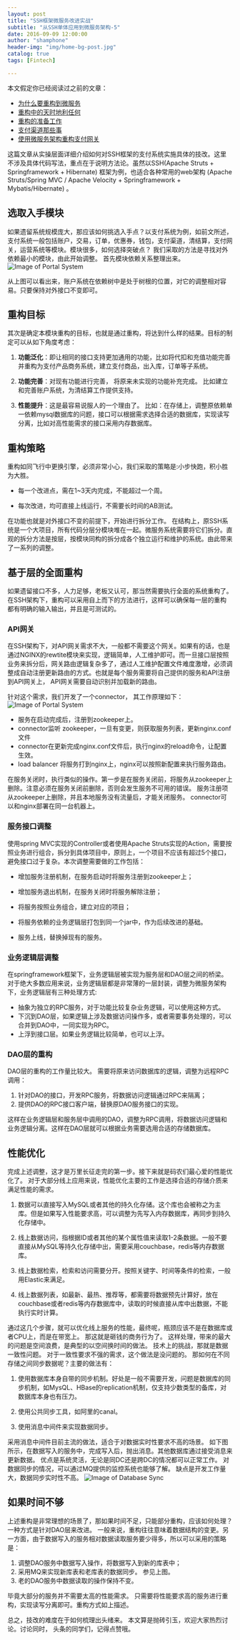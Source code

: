 ```yaml
---
layout: post
title: "SSH框架微服务改进实战"
subtitle: "从SSH单体应用到微服务架构-5"
date: 2016-09-09 12:00:00
author: "shamphone"
header-img: "img/home-bg-post.jpg"
catalog: true
tags: [Fintech]

---
```


本文假定你已经阅读过之前的文章：

- [为什么要重构到微服务](http://blog.lixf.cn/essay/2016/08/05/microservice-1/)
- [重构中的天时地利任何](http://blog.lixf.cn/essay/2016/08/05/microservice-2/)
- [重构的准备工作](http://blog.lixf.cn/essay/2016/08/06/microservice-3/)
- [支付渠道那些事](http://blog.lixf.cn/essay/2016/08/09/payment-channel/)
- [使用微服务架构重构支付网关](http://blog.lixf.cn/essay/2016/09/01/microservice-4/)

这篇文章从实操层面详细介绍如何对SSH框架的支付系统实施具体的技改。这里不涉及具体代码写法，重点在于说明方法论。虽然以SSH(Apache Struts + Springframework + Hibernate) 框架为例，也适合各种常用的web架构 (Apache Struts/Spring MVC / Apache Velocity + Springframework + Mybatis/Hibernate) 。

## 选取入手模块
如果遗留系统规模庞大，那应该如何挑选入手点？以支付系统为例，如前文所述，支付系统一般包括账户，交易，订单，优惠券，钱包，支付渠道，清结算，支付网关，运营系统等模块。模块很多，如何选择突破点？ 我们采取的方法是寻找对外依赖最小的模块，由此开始调整。 首先模块依赖关系整理出来。
![Image of Portal System](http://blog.lixf.cn/img/in-post/account-dependency.png)

从上图可以看出来，账户系统在依赖树中是处于树根的位置，对它的调整相对容易。只要保持对外接口不变即可。

## 重构目标
其次是确定本模块重构的目标，也就是通过重构，将达到什么样的结果。目标的制定可以从如下角度考虑：

1. **功能泛化**：即让相同的接口支持更加通用的功能，比如将代扣和充值功能完善并重构为支付产品商务系统，建立支付商品，出入库，订单等子系统。

2. **功能完善**：对现有功能进行完善， 将原来未实现的功能补充完成。 比如建立和完善账户系统，为清结算工作提供支持。

3. **性能提升**：这是最容易说服人的一个理由了。 比如：在存储上，调整原依赖单一依赖mysql数据库的问题，接口可以根据需求选择合适的数据库，实现读写分离，比如对高性能需求的接口采用内存数据库。

## 重构策略

重构如同飞行中更换引擎，必须非常小心，我们采取的策略是:小步快跑，积小胜为大胜。

- 每一个改进点，需在1~3天内完成，不能超过一个周。

- 每次改进，均可直接上线运行，不需要长时间的AB测试。

在功能也就是对外接口不变的前提下，开始进行拆分工作。 在结构上，原SSH系统是一个大项目，所有代码分层分模块堆在一起。微服务系统需要将它们拆分。直观的拆分方法是按层，按模块同构的拆分成各个独立运行和维护的系统。由此带来了一系列的调整。

## 基于层的全面重构

如果遗留接口不多，人力足够，老板又认可，那当然需要执行全面的系统重构了。 在SSH架构下，重构可以采用自上而下的方法进行，这样可以确保每一层的重构都有明确的输入输出，并且是可测试的。

### API网关

在SSH架构下，对API网关需求不大，一般都不需要这个网关。如果有的话，也是通过NGINX的rewtite模块来实现，逻辑简单，人工维护即可。而一旦接口层按照业务来拆分后，网关路由逻辑复杂多了，通过人工维护配置文件难度激增，必须调整成自动注册更新路由的方式。也就是每个服务需要将自己提供的服务和API注册到API网关上， API网关需要自动识别并加载新的路由。

针对这个需求，我们开发了一个connector， 其工作原理如下：
![Image of Portal System](http://blog.lixf.cn/img/in-post/account-gateway-connector.png)

-  服务在启动完成后，注册到zookeeper上。
-  connector监听 zookeeper，一旦有变更，则获取服务列表，更新nginx.conf文件
-  connector在更新完成nginx.conf文件后，执行nginx的reload命令，让配置生效。
-  load balancer 将服务打到nginx上，nginx可以按照新配置来执行服务路由。

在服务关闭时，执行类似的操作。第一步是在服务关闭前，将服务从zookeeper上删除。注意必须在服务关闭前删除，否则会发生服务不可用的错误。 服务注册项从zookeeper上删除，并且本地服务没有流量后，才能关闭服务。
connector可以和nginx部署在同一台机器上。

### 服务接口调整

使用spring MVC实现的Controller或者使用Apache Struts实现的Action，需要按照业务进行组合，拆分到具体项目中，原则上，一个项目不应该有超过5个接口，避免接口过于复杂。本次调整需要做的工作包括：

-  增加服务注册机制，在服务启动时将服务注册到zookeeper上；
-  增加服务退出机制，在服务关闭时将服务解除注册；
-  将服务按照业务组合，建立对应的项目；

- 将服务依赖的业务逻辑层打包到同一个jar中，作为后续改进的基础。

- 服务上线，替换掉现有的服务。

### 业务逻辑层调整

在springframework框架下，业务逻辑层被实现为服务层和DAO层之间的桥梁。 对于绝大多数应用来说，业务逻辑层都是非常薄的一层封装，调整为微服务架构下，业务逻辑层有三种处理方式:

- 抽象为独立的RPC服务，对于功能比较复杂业务逻辑，可以使用这种方式。
- 下沉到DAO层，如果逻辑上涉及数据访问操作多，或者需要事务处理的，可以合并到DAO中，一同实现为RPC。
- 上浮到接口层。如果业务逻辑比较简单，也可以上浮。

### DAO层的重构
DAO层的重构的工作量比较大。 需要将原来访问数据库的逻辑，调整为远程RPC调用：

1. 针对DAO的接口，开发RPC服务，将数据访问逻辑通过RPC来隔离；
2. 提供DAO的RPC接口客户端，替换原DAO服务接口的实现。 

这样在业务逻辑层和服务层中调用的DAO，调整为RPC调用，将数据访问逻辑和业务逻辑分离。这样在DAO层就可以根据业务需要选用合适的存储数据库。

## 性能优化
完成上述调整，这才是万里长征走完的第一步。接下来就是码农们最心爱的性能优化了。 对于大部分线上应用来说，性能优化主要的工作是选择合适的存储介质来满足性能的需求。 

1. 数据可以直接写入MySQL或者其他的持久化存储。这个库也会被称之为主库。但是如果写入性能要求高，可以调整为先写入内存数据库，再同步到持久化存储中。 

2. 线上数据访问，指根据ID或者其他的某个属性值来读取1-2条数据。一般不要直接从MySQL等持久化存储中出，需要采用couchbase，redis等内存数据库。 

3. 线上数据检索，检索和访问需要分开。按照关键字、时间等条件的检索，一般用Elastic来满足。 

4. 线上数据列表，如最新、最热、推荐等，都需要将数据预先计算好，放在couchbase或者redis等内存数据库中，读取的时候直接从库中出数据，不能执行实时计算。 

通过这几个步骤，就可以优化线上服务的性能，最终呢，瓶颈应该不是在数据库或者CPU上，而是在带宽上。 那这就是砸钱的商务行为了。
这样处理，带来的最大的问题是空间浪费，是典型的以空间换时间的做法。 技术上的挑战，那就是数据一致性问题。 对于一致性要求不强的需求，这个做法是没问题的。 
那如何在不同存储之间同步数据呢？主要的做法有：

1. 使用数据库本身自带的同步机制。好处是一般不需要开发，问题是数据库的同步机制，如MysQL、HBase的replication机制，仅支持少数类型的备库，对数据库本身也有压力。

2. 使用公共同步工具，如阿里的canal。

3. 使用消息中间件来实现数据同步。 

采用消息中间件目前主流的做法，适合于对数据实时性要求不高的场景。 如下图所示，在数据写入的服务中，完成写入后，抛出消息。其他数据库通过接受消息来更新数据。 
优点是系统灵活，无论是同DC还是跨DC的情况都可以正常工作。 对数据同步的情况，可以通过MQ提供的监控系统也能够了解。 缺点是开发工作量大，数据同步实时性不高。 
![Image of Database Sync](http://blog.lixf.cn/img/in-post/account-dbsync.png)

## 如果时间不够

上述重构是非常理想的场景了，那如果时间不足，只能部分重构，应该如何处理？一种方式是针对DAO层来改进。
一般来说，重构往往意味着数据结构的变更。另一方面，由于数据写入的服务相对数据读取服务要少得多，所以可以采用的策略是：

1. 调整DAO服务中数据写入操作，将数据写入到新的库表中； 
2. 采用MQ来实现新库表和老库表的数据同步。 参见上图。 
3. 老的DAO服务中数据读取的操作保持不变。 

毕竟大部分的服务并不需要太高的性能需求。 只需要将性能要求高的服务进行重构，实现读写分离即可。重构方式如上描述。 

总之，技改的难度在于如何梳理出头绪来。 本文算是抛砖引玉，欢迎大家热烈讨论。讨论同时， 头条的同学们，记得点赞哦。 

